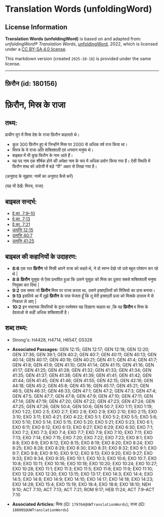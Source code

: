 # Translation Words (unfoldingWord)

## License Information

**Translation Words (unfoldingWord)** is based on and adapted from: _unfoldingWord® Translation Words_, [unfoldingWord](https://unfoldingword.org/utw), 2022, which is licensed under a [CC BY-SA 4.0 license](https://creativecommons.org/licenses/by-sa/4.0/legalcode.en).

This markdown version (created `2025-10-16`) is provided under the same license.



--------------------------------

## फ़िरौन (id: 180156)

फ़िरौन, मिस्र के राजा
=====================

तथ्य:
-----

प्राचीन युग में मिस्र देश के राजा फ़िरौन कहलाते थे।

* कुल 300 फ़िरौन हुए थे जिन्होंने मिस्र पर 2000 से अधिक वर्ष राज किया था।
* मिस्त्र के ये राजा अति शक्तिशाली एवं धनवान मनुष्य थे।
* बाइबल में भी कुछ फिरौन के नाम आते हैं।
* यह पद नाम एक शीर्षक होने की अपेक्षा नाम के रूप में अधिक प्रयोग किया गया है। ऐसी स्थिति में फिरौन शब्द को अंग्रेजी में बड़े “पी” अक्षर से लिखा गया है।

(अनुवाद के सुझाव: नामों का अनुवाद कैसे करें)

(यह भी देखें: मिस्त्र, राजा)

बाइबल सन्दर्भ:
--------------

* [प्रे.का. 7:9–10](https://ref.ly/Acts7:9-Acts7:10)
* [प्रे.का. 7:13](https://ref.ly/Acts7:13)
* [प्रे.का. 7:21](https://ref.ly/Acts7:21)
* [उत्पत्ति 12:15](https://ref.ly/Gen12:15)
* [उत्पत्ति 40:7](https://ref.ly/Gen40:7)
* [उत्पत्ति 41:25](https://ref.ly/Gen41:25)

बाइबल की कहानियों के उदाहरण:
----------------------------

* **8:6** एक रात **फ़िरौन** जो मिस्री अपने राजा को कहते थे, ने दो स्वप्न देखे जो उसे बहुत परेशान कर रहे थे \|
* **8:8** **फ़िरौन** यूसुफ से ऐसा प्रभावित हुआ कि उसने यूसुफ़ को मिस्र का दूसरा सबसे शक्तिशाली मनुष्य नियुक्त कर दिया \|
* **9:2** उस समय जो **फ़िरौन** मिस्र पर राज्य करता था, उसने इस्राएलियों को मिस्रियो का दास बनाया।
* **9:13** इसलिये आ मैं तुझे **फ़िरौन** के पास भेजता हूँ कि तू मेरी इस्राएली प्रजा को मिस्रके दासत्व में से निकाल ले आए \|
* **10:2** इन भयानक विपत्तियों के द्वारा परमेश्वर यह दिखाना चाहता था ,कि वह **फ़िरौन** व मिस्र के देवताओ से कहीं अधिक शक्तिशाली है।

शब्द तथ्य:
----------

* Strong's: H4428, H4714, H6547, G5328

* **Associated Passages:** GEN 12:15; GEN 12:17; GEN 12:18; GEN 12:20; GEN 37:36; GEN 39:1; GEN 40:2; GEN 40:7; GEN 40:11; GEN 40:13; GEN 40:14; GEN 40:17; GEN 40:19; GEN 40:21; GEN 41:1; GEN 41:4; GEN 41:7; GEN 41:8; GEN 41:9; GEN 41:10; GEN 41:14; GEN 41:15; GEN 41:16; GEN 41:17; GEN 41:25; GEN 41:28; GEN 41:32; GEN 41:33; GEN 41:34; GEN 41:35; GEN 41:37; GEN 41:38; GEN 41:39; GEN 41:41; GEN 41:42; GEN 41:44; GEN 41:45; GEN 41:46; GEN 41:55; GEN 42:15; GEN 42:16; GEN 44:18; GEN 45:2; GEN 45:8; GEN 45:16; GEN 45:17; GEN 45:21; GEN 46:5; GEN 46:31; GEN 46:33; GEN 47:1; GEN 47:2; GEN 47:3; GEN 47:4; GEN 47:5; GEN 47:7; GEN 47:8; GEN 47:9; GEN 47:10; GEN 47:11; GEN 47:14; GEN 47:19; GEN 47:20; GEN 47:22; GEN 47:23; GEN 47:24; GEN 47:25; GEN 47:26; GEN 50:4; GEN 50:6; GEN 50:7; EXO 1:11; EXO 1:19; EXO 1:22; EXO 2:5; EXO 2:7; EXO 2:8; EXO 2:9; EXO 2:10; EXO 2:15; EXO 3:10; EXO 3:11; EXO 4:21; EXO 4:22; EXO 5:1; EXO 5:2; EXO 5:5; EXO 5:6; EXO 5:10; EXO 5:14; EXO 5:15; EXO 5:20; EXO 5:21; EXO 5:23; EXO 6:1; EXO 6:11; EXO 6:12; EXO 6:13; EXO 6:27; EXO 6:29; EXO 6:30; EXO 7:1; EXO 7:2; EXO 7:3; EXO 7:4; EXO 7:7; EXO 7:9; EXO 7:10; EXO 7:11; EXO 7:13; EXO 7:14; EXO 7:15; EXO 7:20; EXO 7:22; EXO 7:23; EXO 8:1; EXO 8:8; EXO 8:9; EXO 8:12; EXO 8:15; EXO 8:19; EXO 8:20; EXO 8:24; EXO 8:25; EXO 8:28; EXO 8:29; EXO 8:30; EXO 8:31; EXO 8:32; EXO 9:1; EXO 9:7; EXO 9:8; EXO 9:10; EXO 9:12; EXO 9:13; EXO 9:20; EXO 9:27; EXO 9:33; EXO 9:34; EXO 9:35; EXO 10:1; EXO 10:3; EXO 10:6; EXO 10:7; EXO 10:8; EXO 10:11; EXO 10:16; EXO 10:18; EXO 10:20; EXO 10:24; EXO 10:27; EXO 10:28; EXO 11:1; EXO 11:3; EXO 11:5; EXO 11:8; EXO 11:9; EXO 11:10; EXO 12:29; EXO 12:30; EXO 13:15; EXO 13:17; EXO 14:3; EXO 14:4; EXO 14:5; EXO 14:8; EXO 14:9; EXO 14:10; EXO 14:17; EXO 14:18; EXO 14:23; EXO 14:28; EXO 15:4; EXO 15:19; EXO 18:4; EXO 18:8; EXO 18:10; NEH 9:10; ACT 7:10; ACT 7:13; ACT 7:21; ROM 9:17; HEB 11:24; ACT 7:9–ACT 7:10
* **Associated Articles:** मिस्र (ID: `179764@UWTranslationWords`); राजा (ID: `180005@UWTranslationWords`)

